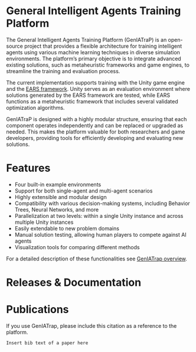 # General Intelligent Agents Training Platform
The General Intelligent Agents Training Platform (GenIATraP) is an open-source project that provides a flexible architecture for training intelligent agents using various machine learning techniques in diverse simulation environments. The platform’s primary objective is to integrate advanced existing solutions, such as metaheuristic frameworks and game engines, to streamline the training and evaluation process.

The current implementation supports training with the Unity game engine and the [EARS framework](https://github.com/UM-LPM/EARS). Unity serves as an evaluation environment where solutions generated by the EARS framework are tested, while EARS functions as a metaheuristic framework that includes several validated optimization algorithms.

GenIATraP is designed with a highly modular structure, ensuring that each component operates independently and can be replaced or upgraded as needed. This makes the platform valuable for both researchers and game developers, providing tools for efficiently developing and evaluating new solutions.

# Features
- Four built-in example environments
- Support for both single-agent and multi-agent scenarios
- Highly extensible and modular design
- Compatibility with various decision-making systems, including Behavior Trees, Neural Networks, and more
- Parallelization at two levels: within a single Unity instance and across multiple Unity instances
- Easily extendable to new problem domains
- Manual solution testing, allowing human players to compete against AI agents
- Visualization tools for comparing different methods

For a detailed description of these functionalities see [GenIATrap overview]().

# Releases & Documentation


# Publications
If you use GenIATrap, please include this citation as a reference to the platform.

```
Insert bib text of a paper here
```
